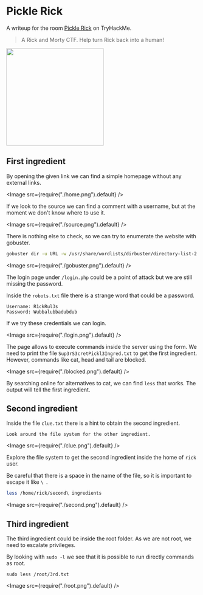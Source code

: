 # Pickle Rick

A writeup for the room [Pickle Rick](https://tryhackme.com/room/picklerick) on TryHackMe.

> A Rick and Morty CTF. Help turn Rick back into a human!

<Image src="https://i.imgur.com/o9pyhyU.jpg" width="256" />

## First ingredient

By opening the given link we can find a simple homepage without any external links.

<Image src={require("./home.png").default} />

If we look to the source we can find a comment with a username, but at the moment we don't know where to use it.

<Image src={require("./source.png").default} />

There is nothing else to check, so we can try to enumerate the website with gobuster.

```bash
gobuster dir -u URL -w /usr/share/wordlists/dirbuster/directory-list-2.3-medium.txt -x php,txt,html,css,js -eq
```

<Image src={require("./gobuster.png").default} />

The login page under `/login.php` could be a point of attack but we are still missing the password.

Inside the `robots.txt` file there is a strange word that could be a password.

```
Username: R1ckRul3s
Password: Wubbalubbadubdub
```

If we try these credentials we can login.

<Image src={require("./login.png").default} />

The page allows to execute commands inside the server using the form.
We need to print the file `Sup3rS3cretPickl3Ingred.txt` to get the first ingredient.
However, commands like cat, head and tail are blocked.

<Image src={require("./blocked.png").default} />

By searching online for alternatives to cat, we can find `less` that works.
The output will tell the first ingredient.

## Second ingredient

Inside the file `clue.txt` there is a hint to obtain the second ingredient.

```
Look around the file system for the other ingredient.
```

<Image src={require("./clue.png").default} />

Explore the file system to get the second ingredient inside the home of `rick` user.

Be careful that there is a space in the name of the file, so it is important to escape it like `\ `.

```bash
less /home/rick/second\ ingredients
```

<Image src={require("./second.png").default} />

## Third ingredient

The third ingredient could be inside the root folder. As we are not root, we need to escalate privileges.

By looking with `sudo -l` we see that it is possible to run directly commands as root.

```
sudo less /root/3rd.txt
```

<Image src={require("./root.png").default} />
